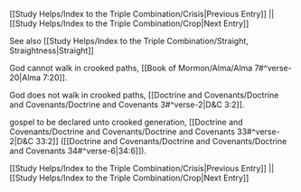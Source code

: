 [[Study Helps/Index to the Triple Combination/Crisis|Previous Entry]]  ||  [[Study Helps/Index to the Triple Combination/Crop|Next Entry]]

 See also [[Study Helps/Index to the Triple Combination/Straight, Straightness|Straight]]

 God cannot walk in crooked paths, [[Book of Mormon/Alma/Alma 7#^verse-20|Alma 7:20]].

 God does not walk in crooked paths, [[Doctrine and Covenants/Doctrine and Covenants/Doctrine and Covenants 3#^verse-2|D&C 3:2]].

 gospel to be declared unto crooked generation, [[Doctrine and Covenants/Doctrine and Covenants/Doctrine and Covenants 33#^verse-2|D&C 33:2]] ([[Doctrine and Covenants/Doctrine and Covenants/Doctrine and Covenants 34#^verse-6|34:6]]).

[[Study Helps/Index to the Triple Combination/Crisis|Previous Entry]]  ||  [[Study Helps/Index to the Triple Combination/Crop|Next Entry]]